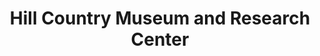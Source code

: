 ---
layout: repo
title: "Hill Country Museum and Research Center"
id: 17435
permalink: repos/17435/
---
